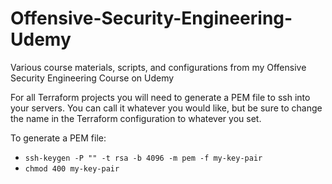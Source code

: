 # Offensive-Security-Engineering-Udemy
Various course materials, scripts, and configurations from my Offensive Security Engineering Course on Udemy


For all Terraform projects you will need to generate a PEM file to ssh into your servers. You can call it whatever you would like, but be sure to change the name in the Terraform configuration to whatever you set.

To generate a PEM file: 
- `ssh-keygen -P "" -t rsa -b 4096 -m pem -f my-key-pair`
- `chmod 400 my-key-pair`


